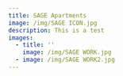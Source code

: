 ```yaml
---
title: SAGE Apartments
image: /img/SAGE ICON.jpg
description: This is a test
images:
  - title: ''
    image: /img/SAGE WORK.jpg
  - image: /img/SAGE WORK2.jpg
---
```



